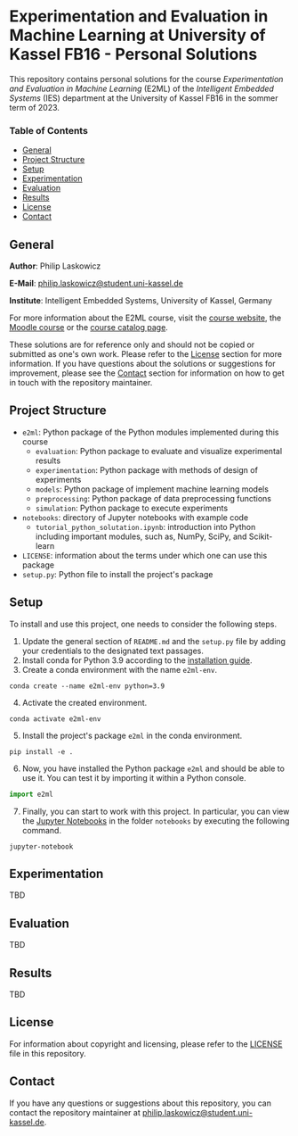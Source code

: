 # Experimentation and Evaluation in Machine Learning at University of Kassel FB16 - Personal Solutions

This repository contains personal solutions for the course *Experimentation and Evaluation in Machine Learning* (E2ML) of the *Intelligent Embedded Systems* (IES) department at the University of Kassel FB16 in the sommer term of 2023.

### Table of Contents

- [General](#general)
- [Project Structure](#project-structure)
- [Setup](#setup)
- [Experimentation](#experimentation)
- [Evaluation](#evaluation)
- [Results](#results)
- [License](#license)
- [Contact](#contact)

## General

**Author**: Philip Laskowicz

**E-Mail**: <philip.laskowicz@student.uni-kassel.de>

**Institute**: Intelligent Embedded Systems, University of Kassel, Germany


For more information about the E2ML course, visit the [course website](https://www.uni-kassel.de/eecs/ies/lehre/sommersemester-2023), the [Moodle course](https://moodle.uni-kassel.de/course/view.php?id=8349) or the [course catalog page](https://portal.uni-kassel.de/qisserver/rds?state=verpublish&status=init&vmfile=no&publishid=219889&moduleCall=webInfo&publishConfFile=webInfo&publishSubDir=veranstaltung&noDBAction=y&init=y).

These solutions are for reference only and should not be copied or submitted as one's own work. Please refer to the [License](#license) section for more information. If you have questions about the solutions or suggestions for improvement, please see the [Contact](#contact) section for information on how to get in touch with the repository maintainer.


## Project Structure

- `e2ml`: Python package of the Python modules implemented during this course
    - `evaluation`: Python package to evaluate and visualize experimental results
    - `experimentation`: Python package with methods of design of experiments
    - `models`: Python package of implement machine learning models
    - `preprocessing`: Python package of data preprocessing functions
    - `simulation`: Python package to execute experiments
- `notebooks`: directory of Jupyter notebooks with example code
    - `tutorial_python_solutation.ipynb`: introduction into Python including 
      important modules, such as, NumPy, SciPy, and Scikit-learn
- `LICENSE`: information about the terms under which one can use this package
- `setup.py`: Python file to install the project's package

## Setup

To install and use this project, one needs to consider the following steps.

1. Update the general section of `README.md` and the `setup.py` file by adding your credentials to the designated
text passages.
2. Install conda for Python 3.9 according to the 
   [installation guide](https://conda.io/projects/conda/en/latest/user-guide/install/index.html).
3. Create a conda environment with the name `e2ml-env`.
```shell
conda create --name e2ml-env python=3.9
```
4. Activate the created environment.
```shell
conda activate e2ml-env
```
5. Install the project's package `e2ml` in the conda environment.
```shell
pip install -e .
```
6. Now, you have installed the Python package `e2ml` and should
be able to use it. You can test it by importing it within a Python console.
```python
import e2ml
```
7. Finally, you can start to work with this project. In particular, you can view the 
   [Jupyter Notebooks](https://jupyter-notebook.readthedocs.io/en/stable/) in the folder `notebooks`
   by executing the following command.
```shell
jupyter-notebook
```
## Experimentation

TBD

## Evaluation

TBD

## Results

TBD


## License

For information about copyright and licensing, please refer to the [LICENSE](LICENSE) file in this repository.

## Contact

If you have any questions or suggestions about this repository, you can contact the repository maintainer at <philip.laskowicz@student.uni-kassel.de>.

